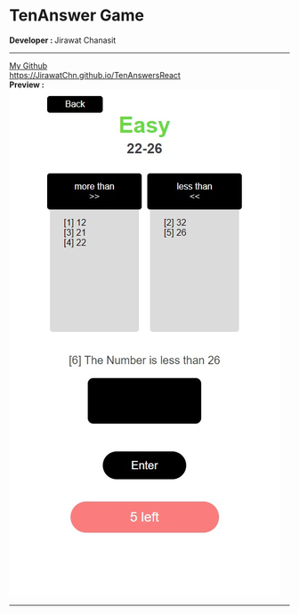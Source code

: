 <h1> TenAnswer Game </h1>
<b> Developer : </b> Jirawat Chanasit  <hr>
<a href="https://github.com/JirawatChn/TenAnswersReact">My Github</a></br>
<a href="https://JirawatChn.github.io/TenAnswersReact/" target="_new">https://JirawatChn.github.io/TenAnswersReact</a></br>
<b> Preview : </b><br>
<img src='./document/gameplay.jpg' alt='sample'><hr>
